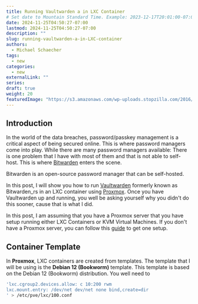 ```yaml
---
title: Running Vaultwarden a in LXC Container
# Set date to Mountain Standard Time. Example: 2023-12-17T20:01:00-07:00
date: 2024-11-25T04:50:27-07:00
lastmod: 2024-11-25T04:50:27-07:00
description: ""
slug: running-vaultwarden-a-in-LXC-container
authors:
  - Michael Schaecher
tags:
  - new
categories:
  - new
externalLink: ""
series:
draft: true
weight: 20
featuredImage: "https://s3.amazonaws.com/wp-uploads.stopzilla.com/2016/08/02232359/password-security1.jpg"
---
```


## Introduction

In the world of the data breaches, password/passkey management is a critical aspect of being secured online. This is where password managers come into play. While there are many password managers available: There is one problem that I have with most of them and that is not able to self-host. This is where [Bitwarden](https://bitwarden.com/) enters the scene.

Bitwarden is an open-source password manager that can be self-hosted.

In this post, I will show you how to run [Vaultwarden](https://github.com/dani-garcia/vaultwarden) formerly known as Bitwarden_rs in an LXC container using [Proxmox](https://www.proxmox.com/). Once you have Vaultwarden up and running, you well be asking yourself why you didn't do this sooner, cause that is what I did.

In this post, I am assuming that you have a Proxmox server that you have setup running either LXC Containers or KVM Virtual Machines. If you don't have a Proxmox server, you can follow this [guide](https://pve.proxmox.com/pve-docs/chapter-pve-installation.html) to get one setup.

## Container Template

In **Proxmox**, LXC containers are created from templates. The template that I will be using is the **Debian 12 (Bookworm)** template. This template is based on the Debian 12 (Bookworm) distribution. You well need to

``` bash
'lxc.cgroup2.devices.allow: c 10:200 rwm
lxc.mount.entry: /dev/net dev/net none bind,create=dir
' > /etc/pve/lxc/100.conf
```
